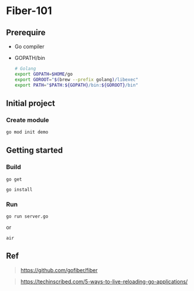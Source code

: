 # Fiber-101

## Prerequire

- Go compiler
- GOPATH/bin

    ```sh
    # Golang
    export GOPATH=$HOME/go
    export GOROOT="$(brew --prefix golang)/libexec"
    export PATH="$PATH:${GOPATH}/bin:${GOROOT}/bin"
    ```

## Initial project

### Create module

```sh
go mod init demo
```

## Getting started

### Build

`go get`

`go install`

### Run

`go run server.go`

or

`air`

## Ref

> https://github.com/gofiber/fiber

> https://techinscribed.com/5-ways-to-live-reloading-go-applications/

